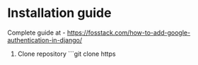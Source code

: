 # Installation guide

Complete guide at - https://fosstack.com/how-to-add-google-authentication-in-django/

1) Clone repository ```git clone https